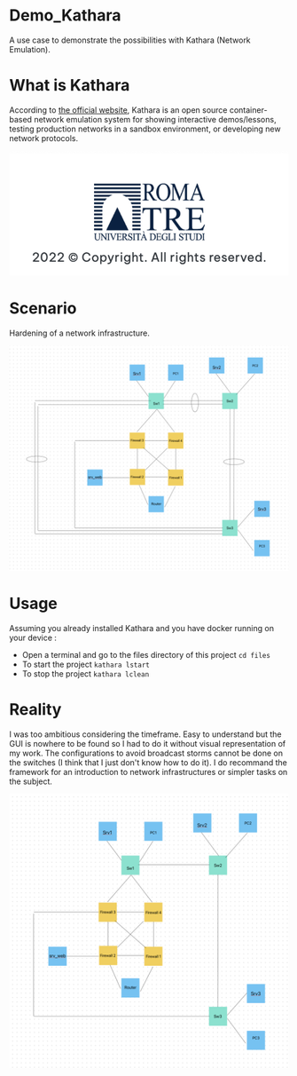 # Demo_Kathara

A use case to demonstrate the possibilities with Kathara (Network Emulation).

# What is Kathara

According to [the official website](https://kathara.org), Kathara is an open source container-based network emulation system for showing interactive demos/lessons, testing production networks in a sandbox environment, or developing new network protocols.

![credit for the framework](https://github.com/Eunnella/Demo_Kathara/blob/72143ccb74fede46a75974f0d91b514f6340528f/Images/copyright.png)

# Scenario

Hardening of a network infrastructure.

![What I wanted](https://github.com/Eunnella/Demo_Kathara/blob/main/Images/What_I_wanted.png)

# Usage

Assuming you already installed Kathara and you have docker running on your device :

- Open a terminal and go to the files directory of this project
`cd files`
- To start the project
`kathara lstart`
- To stop the project
`kathara lclean`

# Reality

I was too ambitious considering the timeframe.
Easy to understand but the GUI is nowhere to be found so I had to do it without visual representation of my work.
The configurations to avoid broadcast storms cannot be done on the switches (I think that I just don't know how to do it).
I do recommand the framework for an introduction to network infrastructures or simpler tasks on the subject.

![What I got](https://github.com/Eunnella/Demo_Kathara/blob/main/Images/what_I_got.png)